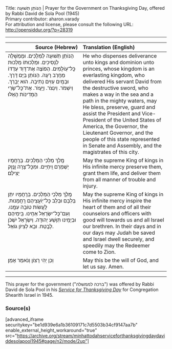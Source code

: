 <html>
<head></head>
<body>
Title: הַנּוֹתֵן תְּשׁוּעָה | Prayer for the Government on Thanksgiving Day, offered by Rabbi David de Sola Pool (1945)<br />
Primary contributor: aharon.varady<br />
For attribution and license, please consult the following URL: <a href="http://opensiddur.org/?p=28319">http://opensiddur.org/?p=28319</a>
<p />
<hr />

<table style="margin-left: auto;margin-right: auto;" class="draggable">
<thead><tr><th id="x" style="text-align: right;">Source (Hebrew)</th><th style="text-align: left;">Translation (English)</th></tr></thead>
<tbody>
<tr><td style="vertical-align:top;" width="46%">
<div class="liturgy"><span lang="he">
הַנּוֹתֵן תְּשׁוּעָה לַמְּלָכִים. 
וּמֶמְשָׁלָה לַנְּסִיכִים. 
וּמַלְכוּתוֹ מַלְכוּת כׇּל־עֽוֹלָמִים. 
הַפּוֹצֶה אֶת־דָּוִד עַדְדּוֹ מֵחֶֽרֶב רָעָה. 
הַנּוֹתֵן בַּיָּם דָּרֶךְ. וּבְמַֽיִם עַזִּים נְתִיבָה. 
הוּא יְבָרֵךְ. וְיִשְׁמֹר. וְיִנְצֹר. וְיַֽעֲזֹר. 
אֶת־כׇּל־שָׂרֵי הַמְּדִינוֹת הָאֵלּוּ׃
</span></div></td>
 
<td style="vertical-align:top;" width="53%">
<div class="english">
He who dispenses deliverance unto kings 
and dominion unto princes, 
whose kingdom is an everlasting kingdom, 
who delivered His servant David from the destructive sword, 
who makes a way in the sea and a path in the mighty waters, 
may He bless, preserve, guard and assist 
the President and Vice-President of the United States of America, 
the Governor, the Lieutenant Governor, 
and the people of this state represented in Senate and Assembly, 
and the magistrates of this city. 
</div></td></tr>


<tr><td style="vertical-align:top;" width="46%">
<div class="liturgy"><span lang="he">
מֶֽלֶךְ מַלְכֵי הַמְּלָכִים. 
בְּרַֽחֲמָיו יְשְׁמְרֵם וִֽיחַיֵּים. 
וּמִכׇּל־צָרָה וָנֶֽזֶק יַצִּילֵם׃ 
</span></div></td>
 
<td style="vertical-align:top;" width="53%">
<div class="english">
May the supreme King of kings 
in His infinite mercy preserve them, grant them life, 
and deliver them from all manner of trouble and injury. 
</div></td></tr>


<tr><td style="vertical-align:top;" width="46%">
<div class="liturgy"><span lang="he">
מֶֽלֶךְ מַלְכֵי הַמְּלָכִים. 
בְּרַֽחֲמָיו יִתֵּן בְּלִבָּם 
וּבְלֵב כׇּל־יֽוֹעֲצֵיהֶם רַֽחֲמָנוּת. 
לַֽעֲשׂוֹת טוֹבָה עִמָּֽנוּ. 
וְעִם־כׇּל־יִשְׂרָאֵל אַחֵֽינוּ. 
בִּֽימֵיהֶם וּבְיָמֵֽינוּ תִּוָּשַׁע יְהוּדָה. 
וְיִשְׂרָאֵל יִשְׁכֹּן לָבֶֽטַח. 
וּבָא לְצִיּוֹן גוֹאֵל. 
</span></div></td>
 
<td style="vertical-align:top;" width="53%">
<div class="english">
May the supreme King of kings 
in His infinite mercy inspire the heart of them 
and of all their counselors and officers 
with good will towards us 
and all Israel our brethren. 
In their days and in our days may Judah be saved 
and Israel dwell securely, 
and speedily may the Redeemer come to Zion. 
</div></td></tr>


<tr><td style="vertical-align:top;" width="46%">
<div class="liturgy"><span lang="he">
וְכֵן יְהִי רָצוֹן 
וְנֹאמַר אָמֵן׃
</span></div></td>
 
<td style="vertical-align:top;" width="53%">
<div class="english">
May this be the will of God, 
and let us say. Amen. 
</div></td></tr>
</tbody></table>

<hr />

This prayer for the government ("ברכה לממשלה") was offered by Rabbi David de Sola Pool in his <em><a href="https://opensiddur.org/compilations/festival-guides-and-haggadot/thanksgiving-day-united-states/minhat-todah-service-for-thanksgiving-day-arranged-by-rabbi-david-de-sola-pool-1945/">Service for Thanksgiving Day</a></em> for Congregation Shearith Israel in 1945.


<h3>Source(s)</h3>

[advanced_iframe securitykey="be1d939e6a1b36109171c7d5503b34cf9147aa7b" enable_external_height_workaround="true" src="https://archive.org/stream/minhattodahserviceforthanksgivingdaydaviddesolapool1945#page/n2/mode/2up"]
</body>
</html>